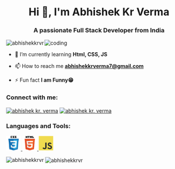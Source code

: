 <h1 align="center">Hi 👋, I'm Abhishek Kr Verma</h1>
<h3 align="center">A passionate Full Stack Developer from India</h3>
<img align="right" alt="coding" width="400p" src="https://camo.githubusercontent.com/4d9f5ecceb711eec6e2018f38a5677dc657c9738d4a65ba3b928c41c0a45b439/68747470733a2f2f6d69726f2e6d656469756d2e636f6d2f6d61782f313336302f302a37513379765349765f7430696f4a2d5a2e676966">

<p align="left"> <img src="https://komarev.com/ghpvc/?username=abhishekkrvr&label=Profile%20views&color=0e75b6&style=flat" alt="abhishekkrvr" /> </p>

- 🌱 I’m currently learning **Html, CSS, JS**

- 📫 How to reach me **abhishekkrverma7@gmail.com**

- ⚡ Fun fact **I am Funny😁**

<h3 align="left">Connect with me:</h3>
<p align="left">
<a href="https://linkedin.com/in/abhishek kr. verma" target="blank"><img align="center" src="https://raw.githubusercontent.com/rahuldkjain/github-profile-readme-generator/master/src/images/icons/Social/linked-in-alt.svg" alt="abhishek kr. verma" height="30" width="40" /></a>
<a href="https://instagram.com/abhishek kr. verma" target="blank"><img align="center" src="https://raw.githubusercontent.com/rahuldkjain/github-profile-readme-generator/master/src/images/icons/Social/linked-in-alt.svg" alt="abhishek kr. verma" height="30" width="40" /></a>
</p>

<h3 align="left">Languages and Tools:</h3>
<p align="left"> <a href="https://www.w3schools.com/css/" target="_blank" rel="noreferrer"> <img src="https://raw.githubusercontent.com/devicons/devicon/master/icons/css3/css3-original-wordmark.svg" alt="css3" width="40" height="40"/> </a> <a href="https://www.w3.org/html/" target="_blank" rel="noreferrer"> <img src="https://raw.githubusercontent.com/devicons/devicon/master/icons/html5/html5-original-wordmark.svg" alt="html5" width="40" height="40"/> </a> <a href="https://developer.mozilla.org/en-US/docs/Web/JavaScript" target="_blank" rel="noreferrer"> <img src="https://raw.githubusercontent.com/devicons/devicon/master/icons/javascript/javascript-original.svg" alt="javascript" width="40" height="40"/> </a> </p>

<p><img align="left" src="https://github-readme-stats.vercel.app/api/top-langs?username=abhishekkrvr&show_icons=true&locale=en&layout=compact" alt="abhishekkrvr" /></p>

<p>&nbsp;<img align="center" src="https://github-readme-stats.vercel.app/api?username=abhishekkrvr&show_icons=true&locale=en" alt="abhishekkrvr" /></p>

